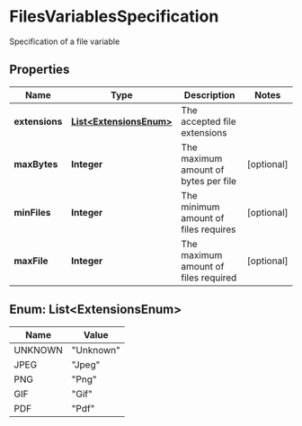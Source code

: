 

# FilesVariablesSpecification

Specification of a file variable

## Properties

| Name | Type | Description | Notes |
|------------ | ------------- | ------------- | -------------|
|**extensions** | [**List&lt;ExtensionsEnum&gt;**](#List&lt;ExtensionsEnum&gt;) | The accepted file extensions |  |
|**maxBytes** | **Integer** | The maximum amount of bytes per file |  [optional] |
|**minFiles** | **Integer** | The minimum amount of files requires |  [optional] |
|**maxFile** | **Integer** | The maximum amount of files required |  [optional] |



## Enum: List&lt;ExtensionsEnum&gt;

| Name | Value |
|---- | -----|
| UNKNOWN | &quot;Unknown&quot; |
| JPEG | &quot;Jpeg&quot; |
| PNG | &quot;Png&quot; |
| GIF | &quot;Gif&quot; |
| PDF | &quot;Pdf&quot; |



